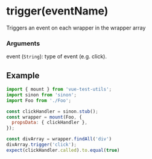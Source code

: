 # trigger(eventName)

Triggers an event on each wrapper in the wrapper array

### Arguments

event (`String`): type of event (e.g. click).

## Example

```js
import { mount } from 'vue-test-utils';
import sinon from 'sinon';
import Foo from './Foo';

const clickHandler = sinon.stub();
const wrapper = mount(Foo, {
  propsData: { clickHandler },
});

const divArray = wrapper.findAll('div')
divArray.trigger('click');
expect(clickHandler.called).to.equal(true)
```
